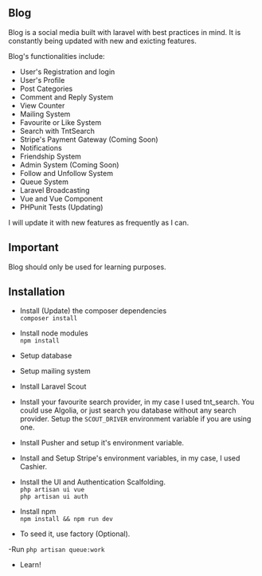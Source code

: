  
## Blog

Blog is a social media built with laravel with best practices in mind. It is constantly being updated with new and exicting features.

Blog's functionalities include:

- User's Registration and login
- User's Profile
- Post Categories
- Comment and Reply System
- View Counter
- Mailing System
- Favourite or Like System
- Search with TntSearch
- Stripe's Payment Gateway (Coming Soon)
- Notifications
- Friendship System
- Admin System (Coming Soon)
- Follow and Unfollow System 
- Queue System
- Laravel Broadcasting
- Vue and Vue Component
- PHPunit Tests (Updating)

I will update it with new features as frequently as I can.

## Important

Blog should only be used for learning purposes.

## Installation

- Install (Update) the composer dependencies\
	`composer install`

- Install node modules\
	`npm install`

- Setup database

- Setup mailing system

- Install Laravel Scout

- Install your favourite search provider, in my case I used tnt_search. You could use Algolia, or just search you database without any search provider. Setup the `SCOUT_DRIVER` environment variable if you are using one.

- Install Pusher and setup it's environment variable.

- Install and Setup Stripe's environment variables, in my case, I used Cashier.

- Install the UI and Authentication Scalfolding.\
	`php artisan ui vue`\
	`php artisan ui auth`

- Install npm\
	`npm install && npm run dev`

- To seed it, use factory (Optional).

-Run `php artisan queue:work`

- Learn! 


